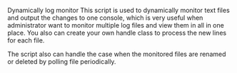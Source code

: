 Dynamically log monitor
This script is used to dynamically monitor text files and output the changes to one console, which is very useful when 
administrator want to monitor multiple log files and view them in all in one place.  You also can create your own handle 
class to process the new lines for each file.

The script also can handle the case when the monitored files are renamed or deleted by polling file periodically.
